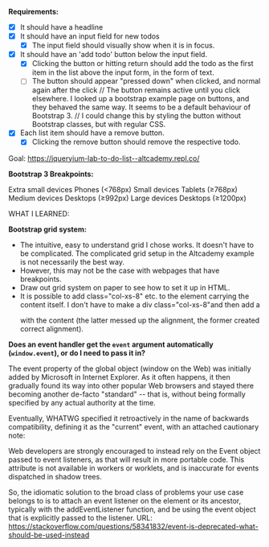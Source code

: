 **Requirements:**

- [x] It should have a headline
- [x] It should have an input field for new todos
  - [x] The input field should visually show when it is in focus.
- [x] It should have an 'add todo' button below the input field. 
  - [x] Clicking the button or hitting return should add the todo as the first item in the list above the input form, in the form of text.
  - [ ] The button should appear "pressed down" when clicked, and normal again after the click
    // The button remains active until you click elsewhere. I looked up a bootstrap example page on buttons, and they behaved the same way. It seems to be a default behaviour of Bootstrap 3.
    // I could change this by styling the button without Bootstrap classes, but with regular CSS.
- [x] Each list item should have a remove button.
  - [x] Clicking the remove button should remove the respective todo.

Goal: https://jqueryium-lab-to-do-list--altcademy.repl.co/



**Bootstrap 3 Breakpoints:**

Extra small devices Phones (<768px)	
Small devices Tablets (≥768px)
Medium devices Desktops (≥992px)
Large devices Desktops (≥1200px)



WHAT I LEARNED:

**Bootstrap grid system:**
- The intuitive, easy to understand grid I chose works. It doesn't have to be complicated. The complicated grid setup in the Altcademy example is not necessarily the best way.
- However, this may not be the case with webpages that have breakpoints.
- Draw out grid system on paper to see how to set it up in HTML.
- It is possible to add class="col-xs-8" etc. to the element carrying the content itself. I don't have to make a div class="col-xs-8"and then add a <p> with the content (the latter messed up the alignment, the former created correct alignment).



**Does an event handler get the `event` argument automatically (`window.event`), or do I need to pass it in?**

The event property of the global object (window on the Web) was initially added by Microsoft in Internet Explorer. As it often happens, it then gradually found its way into other popular Web browsers and stayed there becoming another de-facto "standard" -- that is, without being formally specified by any actual authority at the time.

Eventually, WHATWG specified it retroactively in the name of backwards compatibility, defining it as the "current" event, with an attached cautionary note:

Web developers are strongly encouraged to instead rely on the Event object passed to event listeners, as that will result in more portable code. This attribute is not available in workers or worklets, and is inaccurate for events dispatched in shadow trees.

So, the idiomatic solution to the broad class of problems your use case belongs to is to attach an event listener on the element or its ancestor, typically with the addEventListener function, and be using the event object that is explicitly passed to the listener.
URL: https://stackoverflow.com/questions/58341832/event-is-deprecated-what-should-be-used-instead 
